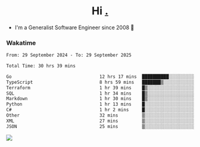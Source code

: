 <h1 align="center">Hi <a href="https://www.hackerrank.com/erasmosaraujo">.</a></h1>
 
- I'm a Generalist Software Engineer  since 2008 🚀
<!--  
<p align="left">
  <a href="https://github.com/erasmosoares/github-readme-stats">
    <img
      align="center"
      src="https://github-readme-stats.vercel.app/api/top-langs/?username=erasmosoares&theme=radical&layout=compact"
    />
  </a>
  <a href="https://github.com/erasmosoares/github-readme-stats">
    [![Harlok's WakaTime stats](https://github-readme-stats.vercel.app/api/wakatime?username=ffflabs)](https://github.com/anuraghazra/github-readme-stats)
  </a>
</p>

<!--
 ### Repo 
 
<p align="left">
 <a href="https://github.com/erasmosoares/github-readme-stats">
    <img
      align="center"
      height="165"
      src="https://github-readme-stats.vercel.app/api/pin?username=erasmosoares&repo=sample-node&title_color=fff&icon_color=f9f9f9&text_color=9f9f9f&bg_color=151515"
    />
  </a>
  <a href="https://github.com/erasmosoares/github-readme-stats">
    <img
      align="center"
      height="165"
      src="https://github-readme-stats.vercel.app/api/pin?username=erasmosoares&repo=sample-node&title_color=fff&icon_color=f9f9f9&text_color=9f9f9f&bg_color=151515"
    />
  </a>
</p>
-->

 ### Wakatime 

<!--START_SECTION:waka-->

```txt
From: 29 September 2024 - To: 29 September 2025

Total Time: 30 hrs 39 mins

Go                                 12 hrs 17 mins  ██████████░░░░░░░░░░░░░░░   39.41 %
TypeScript                         8 hrs 59 mins   ███████▒░░░░░░░░░░░░░░░░░   28.84 %
Terraform                          1 hr 39 mins    █▒░░░░░░░░░░░░░░░░░░░░░░░   05.34 %
SQL                                1 hr 34 mins    █▒░░░░░░░░░░░░░░░░░░░░░░░   05.07 %
Markdown                           1 hr 30 mins    █▒░░░░░░░░░░░░░░░░░░░░░░░   04.83 %
Python                             1 hr 13 mins    █░░░░░░░░░░░░░░░░░░░░░░░░   03.95 %
C#                                 1 hr 2 mins     █░░░░░░░░░░░░░░░░░░░░░░░░   03.35 %
Other                              32 mins         ▒░░░░░░░░░░░░░░░░░░░░░░░░   01.72 %
XML                                27 mins         ▒░░░░░░░░░░░░░░░░░░░░░░░░   01.46 %
JSON                               25 mins         ▒░░░░░░░░░░░░░░░░░░░░░░░░   01.37 %
```

<!--END_SECTION:waka-->

![](https://komarev.com/ghpvc/?username=erasmosoares&color=brightgreen)
